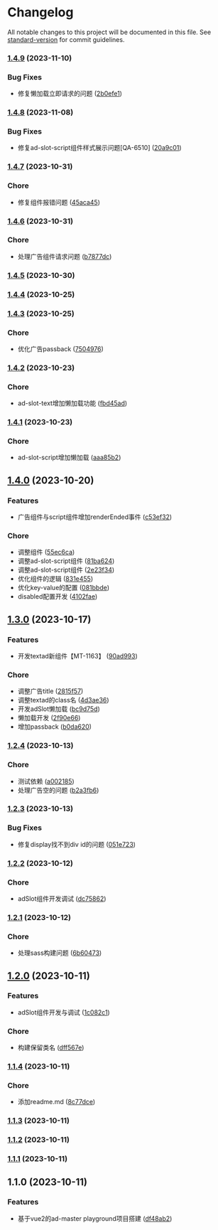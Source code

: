 # Changelog

All notable changes to this project will be documented in this file. See [standard-version](https://github.com/conventional-changelog/standard-version) for commit guidelines.

### [1.4.9](https://presslogic/Presslogic-Media/ad-master/compare/v1.4.8...v1.4.9) (2023-11-10)


### Bug Fixes

* 修复懒加载立即请求的问题 ([2b0efe1](https://presslogic/Presslogic-Media/ad-master/commit/2b0efe155702729ef89a81f7969bf65a245eb043))

### [1.4.8](https://presslogic/Presslogic-Media/ad-master/compare/v1.4.7...v1.4.8) (2023-11-08)


### Bug Fixes

* 修复ad-slot-script组件样式展示问题[QA-6510] ([20a9c01](https://presslogic/Presslogic-Media/ad-master/commit/20a9c011581b268e857a1c7755117307194e1383))

### [1.4.7](https://presslogic/Presslogic-Media/ad-master/compare/v1.4.6...v1.4.7) (2023-10-31)


### Chore

* 修复组件报错问题 ([45aca45](https://presslogic/Presslogic-Media/ad-master/commit/45aca45bc9ba12769df0cb7b7d20c660986577d9))

### [1.4.6](https://presslogic/Presslogic-Media/ad-master/compare/v1.4.5...v1.4.6) (2023-10-31)


### Chore

* 处理广告组件请求问题 ([b7877dc](https://presslogic/Presslogic-Media/ad-master/commit/b7877dc03eb91bde6281ae39b44b2184bb9c5508))

### [1.4.5](https://presslogic/Presslogic-Media/ad-master/compare/v1.4.4...v1.4.5) (2023-10-30)

### [1.4.4](https://presslogic/Presslogic-Media/ad-master/compare/v1.4.3...v1.4.4) (2023-10-25)

### [1.4.3](https://presslogic/Presslogic-Media/ad-master/compare/v1.4.2...v1.4.3) (2023-10-25)


### Chore

* 优化广告passback ([7504976](https://presslogic/Presslogic-Media/ad-master/commit/7504976a2ad009920b583e3c94d1b0baee97e543))

### [1.4.2](https://presslogic/Presslogic-Media/ad-master/compare/v1.4.1...v1.4.2) (2023-10-23)


### Chore

* ad-slot-text增加懒加载功能 ([fbd45ad](https://presslogic/Presslogic-Media/ad-master/commit/fbd45ad505071b6050b66e08fffab68949ace718))

### [1.4.1](https://presslogic/Presslogic-Media/ad-master/compare/v1.4.0...v1.4.1) (2023-10-23)


### Chore

* ad-slot-script增加懒加载 ([aaa85b2](https://presslogic/Presslogic-Media/ad-master/commit/aaa85b2d9b56e14ff95aa604f0d01ffc5e54212f))

## [1.4.0](https://presslogic/Presslogic-Media/ad-master/compare/v1.3.0...v1.4.0) (2023-10-20)


### Features

* 广告组件与script组件增加renderEnded事件 ([c53ef32](https://presslogic/Presslogic-Media/ad-master/commit/c53ef3241fd3d434ec1be7f80ddb912a5d58e5d9))


### Chore

* 调整组件 ([55ec6ca](https://presslogic/Presslogic-Media/ad-master/commit/55ec6cae8ff6a19857b9032751a8352dbc00e91f))
* 调整ad-slot-script组件 ([81ba624](https://presslogic/Presslogic-Media/ad-master/commit/81ba62456e0a6c38403e15e6b0e16d83c2b74905))
* 调整ad-slot-script组件 ([2e23f34](https://presslogic/Presslogic-Media/ad-master/commit/2e23f34fa446764d16ea4b5883272168310c54a4))
* 优化组件的逻辑 ([831e455](https://presslogic/Presslogic-Media/ad-master/commit/831e455d3c17fb77e6c032883961a0a3566a8c11))
* 优化key-value的配置 ([081bbde](https://presslogic/Presslogic-Media/ad-master/commit/081bbdedae165377766d4937219ed6170b6a5a73))
* disabled配置开发 ([4102fae](https://presslogic/Presslogic-Media/ad-master/commit/4102fae84d1ea5f1a85a91a984b12d4e811a124a))

## [1.3.0](https://presslogic/Presslogic-Media/ad-master/compare/v1.2.4...v1.3.0) (2023-10-17)


### Features

* 开发textad新组件【MT-1163】 ([90ad993](https://presslogic/Presslogic-Media/ad-master/commit/90ad993cabf2c1683a359b5e0a8cd3cfd6427fbe))


### Chore

* 调整广告title ([2815f57](https://presslogic/Presslogic-Media/ad-master/commit/2815f570a346e4ebc0d70979d065f69a9a9aa13a))
* 调整textad的class名 ([4d3ae36](https://presslogic/Presslogic-Media/ad-master/commit/4d3ae36a0fa5edfc77d438057660f435e27122d5))
* 开发adSlot懒加载 ([bc9d75d](https://presslogic/Presslogic-Media/ad-master/commit/bc9d75d44f399993eabd3691b5970fa9c08e6640))
* 懒加载开发 ([2f90e66](https://presslogic/Presslogic-Media/ad-master/commit/2f90e66dda92c8e0c88f41e807fdc030aafecb8b))
* 增加passback ([b0da620](https://presslogic/Presslogic-Media/ad-master/commit/b0da620bfdd4d08e30cf83ccdf1e2a17d15ae995))

### [1.2.4](https://presslogic/Presslogic-Media/ad-master/compare/v1.2.3...v1.2.4) (2023-10-13)


### Chore

* 测试依赖 ([a002185](https://presslogic/Presslogic-Media/ad-master/commit/a002185149d2e573418430052c9b7fc9cca7b42c))
* 处理广告空的问题 ([b2a3fb6](https://presslogic/Presslogic-Media/ad-master/commit/b2a3fb64e6e3de5014d012e2b2131f4e4256a22e))

### [1.2.3](https://presslogic/Presslogic-Media/ad-master/compare/v1.2.2...v1.2.3) (2023-10-13)


### Bug Fixes

* 修复display找不到div id的问题 ([051e723](https://presslogic/Presslogic-Media/ad-master/commit/051e723ef01c731a449f456ca883e9d1283c7ed3))

### [1.2.2](https://presslogic/Presslogic-Media/ad-master/compare/v1.2.1...v1.2.2) (2023-10-12)


### Chore

* adSlot组件开发调试 ([dc75862](https://presslogic/Presslogic-Media/ad-master/commit/dc75862b8b8f2db74f0d08497d3d0e1257f1b5fc))

### [1.2.1](https://presslogic/Presslogic-Media/ad-master/compare/v1.2.0...v1.2.1) (2023-10-12)


### Chore

* 处理sass构建问题 ([6b60473](https://presslogic/Presslogic-Media/ad-master/commit/6b6047306e49fee78debd170aac75bd5378d47e1))

## [1.2.0](https://presslogic/Presslogic-Media/ad-master/compare/v1.1.4...v1.2.0) (2023-10-11)


### Features

* adSlot组件开发与调试 ([1c082c1](https://presslogic/Presslogic-Media/ad-master/commit/1c082c1290a0680427645f1f8df7dc84dbd54c51))


### Chore

* 构建保留类名 ([dff567e](https://presslogic/Presslogic-Media/ad-master/commit/dff567ea37795861209df5b8689187d5ce4a90a5))

### [1.1.4](https://presslogic/Presslogic-Media/ad-master/compare/v1.1.3...v1.1.4) (2023-10-11)


### Chore

* 添加readme.md ([8c77dce](https://presslogic/Presslogic-Media/ad-master/commit/8c77dceb20dd7b3cbb72532e2df11e1d736835c0))

### [1.1.3](https://presslogic/Presslogic-Media/ad-master/compare/v1.1.2...v1.1.3) (2023-10-11)

### [1.1.2](https://presslogic/Presslogic-Media/ad-master/compare/v1.1.1...v1.1.2) (2023-10-11)

### [1.1.1](https://presslogic/Presslogic-Media/ad-master/compare/v1.1.0...v1.1.1) (2023-10-11)

## 1.1.0 (2023-10-11)


### Features

* 基于vue2的ad-master playground项目搭建 ([df48ab2](https://presslogic/Presslogic-Media/ad-master/commit/df48ab2c42d9d056251419a610de4f9791d62fee))
